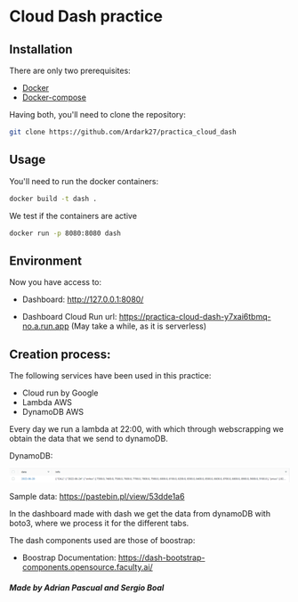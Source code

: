 <h1>Cloud Dash practice</h1>

## Installation

There are only two prerequisites:

* [Docker](https://docs.docker.com/get-docker/)
* [Docker-compose](https://docs.docker.com/compose/install/)

Having both, you'll need to clone the repository:

``` bash
git clone https://github.com/Ardark27/practica_cloud_dash
```

## Usage

You'll need to run the docker containers:

``` bash
docker build -t dash .
```
We test if the containers are active
``` bash
docker run -p 8080:8080 dash
```
## Environment

Now you have access to:
* Dashboard: http://127.0.0.1:8080/

 * Dashboard Cloud Run url: https://practica-cloud-dash-y7xai6tbmq-no.a.run.app (May take a while, as it is serverless)

## Creation process:

The following services have been used in this practice:
- Cloud run by Google
- Lambda AWS 
- DynamoDB AWS

Every day we run a lambda at 22:00, with which through webscrapping we obtain the data that we send to dynamoDB.

DynamoDB:

![Alt text](src/assets/data_row.png)

Sample data:
https://pastebin.pl/view/53dde1a6

In the dashboard made with dash we get the data from dynamoDB with boto3, where we process it for the different tabs.

The dash components used are those of boostrap:
* Boostrap Documentation: https://dash-bootstrap-components.opensource.faculty.ai/




##### Made by Adrian Pascual and Sergio Boal
